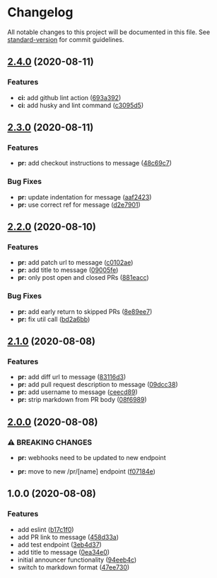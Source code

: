 # Changelog

All notable changes to this project will be documented in this file. See [standard-version](https://github.com/conventional-changelog/standard-version) for commit guidelines.

## [2.4.0](https://github.com/AndrewUsher/slack-pr-announcer/compare/v2.3.0...v2.4.0) (2020-08-11)


### Features

* **ci:**  add github lint action ([693a392](https://github.com/AndrewUsher/slack-pr-announcer/commit/693a392a4894906e293b90b51b652208ab5d1794))
* **ci:** add husky and lint command ([c3095d5](https://github.com/AndrewUsher/slack-pr-announcer/commit/c3095d5521741a15e39b183f66f201a24c5e7a2c))

## [2.3.0](https://github.com/AndrewUsher/slack-pr-announcer/compare/v2.2.0...v2.3.0) (2020-08-11)


### Features

* **pr:** add checkout instructions to message ([48c69c7](https://github.com/AndrewUsher/slack-pr-announcer/commit/48c69c7b8804112c0f5d2d6967addeb441368143))


### Bug Fixes

* **pr:** update indentation for message ([aaf2423](https://github.com/AndrewUsher/slack-pr-announcer/commit/aaf242308bd31d02dce9582d762da31fe9aa113f))
* **pr:** use correct ref for message ([d2e7901](https://github.com/AndrewUsher/slack-pr-announcer/commit/d2e790130c10e4348f108f5b70b49812fe7d4342))

## [2.2.0](https://github.com/AndrewUsher/slack-pr-announcer/compare/v2.1.0...v2.2.0) (2020-08-10)


### Features

* **pr:** add patch url to message ([c0102ae](https://github.com/AndrewUsher/slack-pr-announcer/commit/c0102aec001449f8389ed2da3ebe95c1efdaba38))
* **pr:** add title to message ([09005fe](https://github.com/AndrewUsher/slack-pr-announcer/commit/09005fe41990a199b2636d8d5f52143d6f3b6c8c))
* **pr:** only post open and closed PRs ([881eacc](https://github.com/AndrewUsher/slack-pr-announcer/commit/881eacc7906ddb931e370dd869e35d7054dee793))


### Bug Fixes

* **pr:** add early return to skipped PRs ([8e89ee7](https://github.com/AndrewUsher/slack-pr-announcer/commit/8e89ee7870d5ae0acb9afd026ed0dca2f11d79d1))
* **pr:** fix util call ([bd2a6bb](https://github.com/AndrewUsher/slack-pr-announcer/commit/bd2a6bb306afdacbdbe6856794bb54971cc6a98e))

## [2.1.0](https://github.com/AndrewUsher/slack-pr-announcer/compare/v2.0.0...v2.1.0) (2020-08-08)


### Features

* **pr:** add diff url to message ([83116d3](https://github.com/AndrewUsher/slack-pr-announcer/commit/83116d3e701de759e17774bdc5fa39f8468567d4))
* **pr:** add pull request description to message ([09dcc38](https://github.com/AndrewUsher/slack-pr-announcer/commit/09dcc38a0d781e72f53c5c42d0b2db4b9cfefd75))
* **pr:** add username to message ([ceecd89](https://github.com/AndrewUsher/slack-pr-announcer/commit/ceecd89b4a9b8aa0c0bed781dfcc6e78d0b6119f))
* **pr:** strip markdown from PR body ([08f6989](https://github.com/AndrewUsher/slack-pr-announcer/commit/08f6989ffe7b59ea9c91abee386cb189c1ba99fc))

## [2.0.0](https://github.com/AndrewUsher/slack-pr-announcer/compare/v1.0.0...v2.0.0) (2020-08-08)


### ⚠ BREAKING CHANGES

* **pr:** webhooks need to be updated to new endpoint

* **pr:** move to new /pr/[name] endpoint ([f07184e](https://github.com/AndrewUsher/slack-pr-announcer/commit/f07184e01853a1ff76bdd7e0f8b1e57b390eac39))

## 1.0.0 (2020-08-08)


### Features

* add eslint ([b17c1f0](https://github.com/AndrewUsher/slack-pr-announcer/commit/b17c1f082f532654265090e3ada2ffb1f6a8cafe))
* add PR link to message ([458d33a](https://github.com/AndrewUsher/slack-pr-announcer/commit/458d33a52a5381c016df7cc4fb2642ca32d0de87))
* add test endpoint ([3eb4d37](https://github.com/AndrewUsher/slack-pr-announcer/commit/3eb4d37c80c09fd361bb71150c86d8583756cfa9))
* add title to message ([0ea34e0](https://github.com/AndrewUsher/slack-pr-announcer/commit/0ea34e0b2e99e5544fb19d4f5fb406a538f2051a))
* initial announcer functionality ([94eeb4c](https://github.com/AndrewUsher/slack-pr-announcer/commit/94eeb4cba3b2e3abd32f9df4b7a5f5965862eaf7))
* switch to markdown format ([47ee730](https://github.com/AndrewUsher/slack-pr-announcer/commit/47ee73072caeecff6a833478556aff56bd7fc494))
